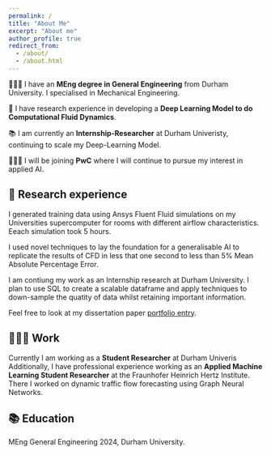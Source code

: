 ```yaml
---
permalink: /
title: "About Me"
excerpt: "About me"
author_profile: true
redirect_from: 
  - /about/
  - /about.html
---
```


👨🏻‍💻 I have an **MEng degree in General Engineering** from Durham University. I specialised in Mechanical Engineering.

🔬 I have research experience in developing a **Deep Learning Model to do Computational Fluid Dynamics**.

📚 I am currently an **Internship-Researcher** at Durham Univeristy, continuing to scale my Deep-Learning Model.

👨🏻‍🔬 I will be joining **PwC** where I will continue to pursue my interest in applied AI.



## 📜 Research experience
I generated training data using Ansys Fluent Fluid simulations on my Universities supercomputer for rooms with different airflow characteristics. Eeach simulation took 5 hours.

I used novel techniques to lay the foundation for a generalisable AI to replicate the results of CFD in less that one second to less than 5% Mean Absolute Percentage Error.

I am contiung my work as an Internship research at Durham University. I plan to use SQL to create a scalable dataframe and apply techniques to down-sample the quatity of data whilst retaining important information.

Feel free to look at my dissertation paper [portfolio entry](https://engineermac.github.io/portfolio/RCPPO/).

## 👨🏻‍🔬 Work
Currently I am working as a **Student Researcher** at Durham Univeris
Additionally, I have professional experience working as an **Applied Machine Learning Student Researcher** at the Fraunhofer Heinrich Hertz Institute. \
There I worked on dynamic traffic flow forecasting using Graph Neural Networks.

## 📚 Education
MEng General Engineering 2024, Durham University.










